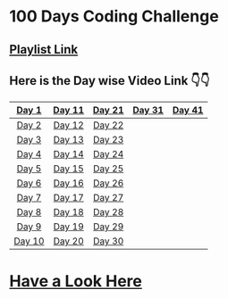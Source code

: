 # 100 Days Coding Challenge

## [Playlist Link](https://www.youtube.com/playlist?list=PLYU6S1LdLhQhhc3HFWhDEkjy1HFTmglMk)

## Here is the Day wise Video Link 👇👇

| [Day 1](https://youtu.be/WnazOVVK7dI) | [Day 11](https://youtu.be/RgB7UJUjnWs) | [Day 21](https://youtu.be/TBw5FzOjgys) | [Day 31]() | [Day 41]() |
|:-------------------------------------:|:--------------------------------------:|:--------------------------------------:|:---------:|:----------:|
| [Day 2](https://youtu.be/Q5BOar-Jor4)  | [Day 12](https://youtu.be/sLlWOO1oRGU) | [Day 22](https://youtu.be/uPFR1csoeL4) |
| [Day 3](https://youtu.be/-J60Zc8gV5A)  | [Day 13](https://youtu.be/Gcvx-Q2c2YY) | [Day 23](https://youtu.be/MWZ821-FowQ) |
| [Day 4](https://youtu.be/Sg0z5J5VafU)  | [Day 14](https://youtu.be/hd36SrnihOk) | [Day 24](https://youtu.be/g0tQYB6jGM0) |
| [Day 5](https://youtu.be/SgIvip2DT74)  | [Day 15](https://youtu.be/jf9S7GdgufE) | [Day 25](https://youtu.be/MFxpSxjBxBU) |
| [Day 6](https://youtu.be/-yTWUc_wH0c)  | [Day 16](https://youtu.be/0t2512NP8Ro) | [Day 26](https://youtu.be/rTOb_ypaNkM) |
| [Day 7](https://youtu.be/2XTHZt8NdKI)  | [Day 17](https://youtu.be/2HdnpRq05CQ) | [Day 27](https://youtu.be/y9Lk_-gdRZI) |
| [Day 8](https://youtu.be/AO3DP3s706g)  | [Day 18](https://youtu.be/bdnXwJyV8BQ) | [Day 28](https://youtu.be/2N1BiehUxq0) |
| [Day 9](https://youtu.be/FkHW8x9_gdE)  | [Day 19](https://youtu.be/oc2EhSx8zP0) | [Day 29](https://youtu.be/yfYvzsOF_Ig) |
| [Day 10](https://youtu.be/Vn-uYaf2Fh0) | [Day 20](https://youtu.be/X9eTZ6wEDdU) | [Day 30](https://youtu.be/Cd1igOtcthE) |

# [Have a Look Here](https://www.youtube.com/c/SimplifiedLearner)
